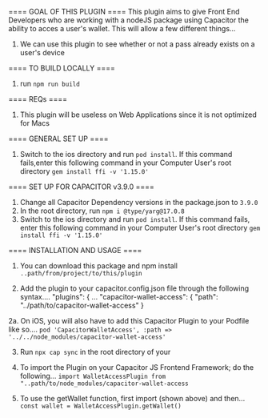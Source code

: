 ==== GOAL OF THIS PLUGIN ====
This plugin aims to give Front End Developers who are working with a nodeJS package using Capacitor the ability
to acces a user's wallet. This will allow a few different things...
1. We can use this plugin to see whether or not a pass already exists on a user's device

==== TO BUILD LOCALLY ====
1. run `npm run build`

==== REQs ====
1. This plugin will be useless on Web Applications since it is not optimized for Macs

==== GENERAL SET UP ====
1. Switch to the ios directory and run 
   `pod install`.
    If this command fails,enter this following command in your Computer User's root directory 
   `gem install ffi -v '1.15.0'`

==== SET UP FOR CAPACITOR v3.9.0 ====
1. Change all Capacitor Dependency versions in the package.json to `3.9.0`
2. In the root directory, run 
   `npm i @type/yarg@17.0.8`
3. Switch to the ios directory and run 
   `pod install`. If this command fails,
   enter this following command in your Computer User's root directory 
   `gem install ffi -v '1.15.0'`

==== INSTALLATION AND USAGE ====
1. You can download this package and npm install 
   `..path/from/project/to/this/plugin`

2. Add the plugin to your capacitor.config.json file through the following syntax....
  "plugins": {
    ...
    "capacitor-wallet-access": {
      "path": "../path/to/capacitor-wallet-access"
    }

2a. On iOS, you will also have to add this Capacitor Plugin to your Podfile like so....
    `pod 'CapacitorWalletAccess', :path => '../../node_modules/capacitor-wallet-access'`

3. Run `npx cap sync` in the root directory of your

2. To import the Plugin on your Capacitor JS Frontend Framework; do the following...
   `import WalletAccessPlugin from "..path/to/node_modules/capacitor-wallet-access`

3. To use the getWallet function, first import (shown above) and then...
   `const wallet = WalletAccessPlugin.getWallet()`


